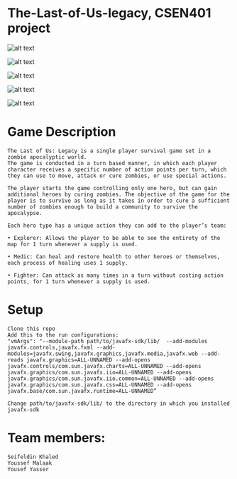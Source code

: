# The-Last-of-Us-legacy, CSEN401 project

![alt text](https://github.com/yousefyasser/The-Last-of-Us-legacy/blob/main/screenshots/start.png?raw=true)

![alt text](https://github.com/yousefyasser/The-Last-of-Us-legacy/blob/main/screenshots/rules.png?raw=true)

![alt text](https://github.com/yousefyasser/The-Last-of-Us-legacy/blob/main/screenshots/credits.png?raw=true)

![alt text](https://github.com/yousefyasser/The-Last-of-Us-legacy/blob/main/screenshots/chooseHero.png?raw=true)

![alt text](https://github.com/yousefyasser/The-Last-of-Us-legacy/blob/main/screenshots/gamePlay.png?raw=true)


# Game Description
```
The Last of Us: Legacy is a single player survival game set in a zombie apocalyptic world.
The game is conducted in a turn based manner, in which each player character receives a specific number of action points per turn, which they can use to move, attack or cure zombies, or use special actions.

The player starts the game controlling only one hero, but can gain additional heroes by curing zombies. The objective of the game for the player is to survive as long as it takes in order to cure a sufficient number of zombies enough to build a community to survive the apocalypse.

Each hero type has a unique action they can add to the player’s team:

• Explorer: Allows the player to be able to see the entirety of the map for 1 turn whenever a supply is used.

• Medic: Can heal and restore health to other heroes or themselves, each process of healing uses 1 supply.

• Fighter: Can attack as many times in a turn without costing action points, for 1 turn whenever a supply is used.
```

# Setup
```
Clone this repo
Add this to the run configurations:
"vmArgs": "--module-path path/to/javafx-sdk/lib/  --add-modules javafx.controls,javafx.fxml --add-modules=javafx.swing,javafx.graphics,javafx.media,javafx.web --add-reads javafx.graphics=ALL-UNNAMED --add-opens javafx.controls/com.sun.javafx.charts=ALL-UNNAMED --add-opens javafx.graphics/com.sun.javafx.iio=ALL-UNNAMED --add-opens javafx.graphics/com.sun.javafx.iio.common=ALL-UNNAMED --add-opens javafx.graphics/com.sun.javafx.css=ALL-UNNAMED --add-opens javafx.base/com.sun.javafx.runtime=ALL-UNNAMED”

Change path/to/javafx-sdk/lib/ to the directory in which you installed javafx-sdk
```

# Team members:
```
Seifeldin Khaled
Youssef Malaak 
Yousef Yasser
```
